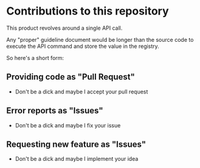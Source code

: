 # Contributions to this repository

This product revolves around a single API call.

Any "proper" guideline document would be longer than the source code to execute the API command and store the value in the registry.

So here's a short form:

## Providing code as "Pull Request"

- Don't be a dick and maybe I accept your pull request

## Error reports as "Issues"

- Don't be a dick and maybe I fix your issue

## Requesting new feature as "Issues"

- Don't be a dick and maybe I implement your idea
